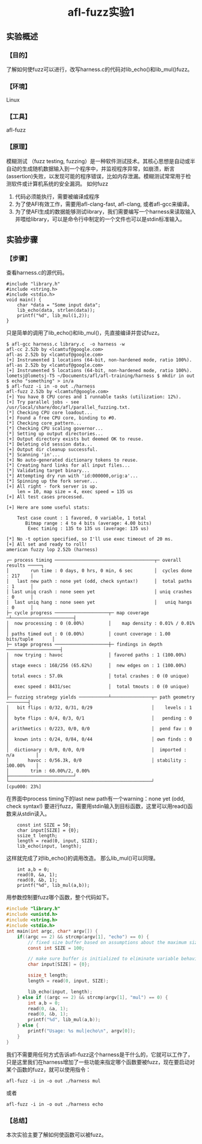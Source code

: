 # <center>afl-fuzz实验1</center>

## 实验概述

### 【目的】
了解如何使fuzz可以进行，改写harness.c的代码对lib_echo()和lib_mul()fuzz。
### 【环境】
Linux
### 【工具】
afl-fuzz
### 【原理】
模糊测试 （fuzz testing, fuzzing）是一种软件测试技术。其核心思想是自动或半自动的生成随机数据输入到一个程序中，并监视程序异常，如崩溃，断言(assertion)失败，以发现可能的程序错误，比如内存泄漏。模糊测试常常用于检测软件或计算机系统的安全漏洞。
如何fuzz
1. 代码必须能执行，需要被编译成程序
2. 为了使AFl有效工作，需要用afl-clang-fast, afl-clang, 或者afl-gcc来编译。
3. 为了使AFl生成的数据能够测试library，我们需要编写一个harness来读取输入并喂给library，可以是命令行中制定的一个文件也可以是stdin标准输入。
## 实验步骤

### 【步骤】
查看harness.c的源代码。
```
#include "library.h"
#include <string.h>
#include <stdio.h>
void main() {
	char *data = "Some input data";
	lib_echo(data, strlen(data));
	printf("%d", lib_mul(1,2));
}
```
只是简单的调用了lib_echo()和lib_mul()，先直接编译并尝试fuzz。
```
$ afl-gcc harness.c library.c  -o harness -w
afl-cc 2.52b by <lcamtuf@google.com>
afl-as 2.52b by <lcamtuf@google.com>
[+] Instrumented 1 locations (64-bit, non-hardened mode, ratio 100%).
afl-as 2.52b by <lcamtuf@google.com>
[+] Instrumented 5 locations (64-bit, non-hardened mode, ratio 100%).
lometsj@lometsj-T5 ~/Documents/afl/afl-training/harness $ mkdir in out
$ echo "something" > in/a
$ afl-fuzz -i in -o out ./harness
afl-fuzz 2.52b by <lcamtuf@google.com>
[+] You have 8 CPU cores and 1 runnable tasks (utilization: 12%).
[+] Try parallel jobs - see /usr/local/share/doc/afl/parallel_fuzzing.txt.
[*] Checking CPU core loadout...
[+] Found a free CPU core, binding to #0.
[*] Checking core_pattern...
[*] Checking CPU scaling governor...
[*] Setting up output directories...
[+] Output directory exists but deemed OK to reuse.
[*] Deleting old session data...
[+] Output dir cleanup successful.
[*] Scanning 'in'...
[+] No auto-generated dictionary tokens to reuse.
[*] Creating hard links for all input files...
[*] Validating target binary...
[*] Attempting dry run with 'id:000000,orig:a'...
[*] Spinning up the fork server...
[+] All right - fork server is up.
    len = 10, map size = 4, exec speed = 135 us
[+] All test cases processed.

[+] Here are some useful stats:

    Test case count : 1 favored, 0 variable, 1 total
       Bitmap range : 4 to 4 bits (average: 4.00 bits)
        Exec timing : 135 to 135 us (average: 135 us)

[*] No -t option specified, so I'll use exec timeout of 20 ms.
[+] All set and ready to roll!
american fuzzy lop 2.52b (harness)

┌─ process timing ─────────────────────────────────────┬─ overall results ─────┐
│        run time : 0 days, 0 hrs, 0 min, 6 sec        │  cycles done : 217    │
│   last new path : none yet (odd, check syntax!)      │  total paths : 1      │
│ last uniq crash : none seen yet                      │ uniq crashes : 0      │
│  last uniq hang : none seen yet                      │   uniq hangs : 0      │
├─ cycle progress ────────────────────┬─ map coverage ─┴───────────────────────┤
│  now processing : 0 (0.00%)         │    map density : 0.01% / 0.01%         │
│ paths timed out : 0 (0.00%)         │ count coverage : 1.00 bits/tuple       │
├─ stage progress ────────────────────┼─ findings in depth ────────────────────┤
│  now trying : havoc                 │ favored paths : 1 (100.00%)            │
│ stage execs : 168/256 (65.62%)      │  new edges on : 1 (100.00%)            │
│ total execs : 57.0k                 │ total crashes : 0 (0 unique)           │
│  exec speed : 8431/sec              │  total tmouts : 0 (0 unique)           │
├─ fuzzing strategy yields ───────────┴───────────────┬─ path geometry ────────┤
│   bit flips : 0/32, 0/31, 0/29                      │    levels : 1          │
│  byte flips : 0/4, 0/3, 0/1                         │   pending : 0          │
│ arithmetics : 0/223, 0/0, 0/0                       │  pend fav : 0          │
│  known ints : 0/24, 0/84, 0/44                      │ own finds : 0          │
│  dictionary : 0/0, 0/0, 0/0                         │  imported : n/a        │
│       havoc : 0/56.3k, 0/0                          │ stability : 100.00%    │
│        trim : 60.00%/2, 0.00%                       ├────────────────────────┘
└─────────────────────────────────────────────────────┘          [cpu000: 23%]
```

在界面中process timing下的last new path有一个warning：none yet (odd, check syntax!)
要进行fuzz，需要用stdin输入到目标函数，这里可以用read()函数来从stdin读入。
```
	const int SIZE = 50;
	char input[SIZE] = {0};
	ssize_t length;
	length = read(0, input, SIZE);
	lib_echo(input, length);
```
这样就完成了对lib_echo()的调用改造。
那么lib_mul()可以同理。
```
    int a,b = 0;
	read(0, &a, 1);
	read(0, &b, 1);
	printf("%d", lib_mul(a,b));
```
用参数控制要fuzz哪个函数，整个代码如下。
```c
#include "library.h"
#include <unistd.h>
#include <string.h>
#include <stdio.h>
int main(int argc, char* argv[]) {
	if((argc == 2) && strcmp(argv[1], "echo") == 0) {
		// fixed size buffer based on assumptions about the maximum size that is likely necessary to exercise all aspects of the target function
		const int SIZE = 100;

		// make sure buffer is initialized to eliminate variable behaviour that isn't dependent on the input.
		char input[SIZE] = {0};

		ssize_t length;
		length = read(0, input, SIZE);

		lib_echo(input, length);
	} else if ((argc == 2) && strcmp(argv[1], "mul") == 0) {
		int a,b = 0;
		read(0, &a, 1);
		read(0, &b, 1);
		printf("%d", lib_mul(a,b));
	} else {
		printf("Usage: %s mul|echo\n", argv[0]);
	}
}
```
我们不需要用任何方式告诉afl-fuzz这个harness是干什么的，它就可以工作了，只是这里我们在harness增加了一些功能来指定哪个函数要被fuzz，现在要启动对某个函数的fuzz，就可以使用指令：
```
afl-fuzz -i in -o out ./harness mul
```
或者
```
afl-fuzz -i in -o out ./harness echo
```

### 【总结】

本次实验主要了解如何使函数可以被fuzz。

